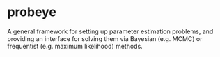# probeye
A general framework for setting up parameter estimation problems, and providing an interface for solving them via Bayesian (e.g. MCMC) or frequentist (e.g. maximum likelihood) methods.